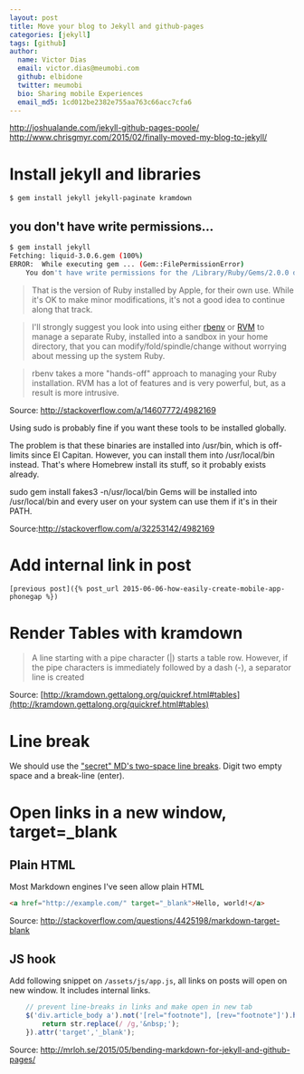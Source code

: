 ```yaml
---
layout: post
title: Move your blog to Jekyll and github-pages
categories: [jekyll]
tags: [github]
author:
  name: Victor Dias
  email: victor.dias@meumobi.com
  github: elbidone
  twitter: meumobi
  bio: Sharing mobile Experiences
  email_md5: 1cd012be2382e755aa763c66acc7cfa6
---
```


http://joshualande.com/jekyll-github-pages-poole/
http://www.chrisgmyr.com/2015/02/finally-moved-my-blog-to-jekyll/

# Install jekyll and libraries

```bash
$ gem install jekyll jekyll-paginate kramdown
```

## you don't have write permissions...

```bash
$ gem install jekyll
Fetching: liquid-3.0.6.gem (100%)
ERROR:  While executing gem ... (Gem::FilePermissionError)
    You don't have write permissions for the /Library/Ruby/Gems/2.0.0 directory.
```

> That is the version of Ruby installed by Apple, for their own use. While it's OK to make minor modifications, it's not a good idea to continue along that track.  
  
> I'll strongly suggest you look into using either [rbenv](https://github.com/rbenv/rbenv) or [RVM](https://rvm.io/rvm/install) to manage a separate Ruby, installed into a sandbox in your home directory, that you can modify/fold/spindle/change without worrying about messing up the system Ruby.

> rbenv takes a more "hands-off" approach to managing your Ruby installation. RVM has a lot of features and is very powerful, but, as a result is more intrusive.

Source: http://stackoverflow.com/a/14607772/4982169

Using sudo is probably fine if you want these tools to be installed globally.

The problem is that these binaries are installed into /usr/bin, which is off-limits since El Capitan. However, you can install them into /usr/local/bin instead. That's where Homebrew install its stuff, so it probably exists already.

sudo gem install fakes3 -n/usr/local/bin
Gems will be installed into /usr/local/bin and every user on your system can use them if it's in their PATH.

Source:http://stackoverflow.com/a/32253142/4982169

# Add internal link in post
```
[previous post]({% post_url 2015-06-06-how-easily-create-mobile-app-phonegap %})
```

# Render Tables with kramdown

>  A line starting with a pipe character (|) starts a table row. However, if the pipe characters is immediately followed by a dash (-), a separator line is created

Source: [http://kramdown.gettalong.org/quickref.html#tables](http://kramdown.gettalong.org/quickref.html#tables)

# Line break
We should use the ["secret" MD's two-space line breaks](http://meta.stackexchange.com/questions/40976/what-is-the-reason-for-the-top-secret-two-space-newline-markdown-weirdness). Digit two empty space and a break-line (enter).


# Open links in a new window, target=_blank

## Plain HTML
Most Markdown engines I've seen allow plain HTML

```html
<a href="http://example.com/" target="_blank">Hello, world!</a>
```

Source: http://stackoverflow.com/questions/4425198/markdown-target-blank

## JS hook
Add following snippet on `/assets/js/app.js`, all links on posts will open on new window. It includes internal links.

```js
	// prevent line-breaks in links and make open in new tab
	$('div.article_body a').not('[rel="footnote"], [rev="footnote"]').html(function(i, str) {
	    return str.replace(/ /g,'&nbsp;');
	}).attr('target','_blank');
```

Source: http://mrloh.se/2015/05/bending-markdown-for-jekyll-and-github-pages/